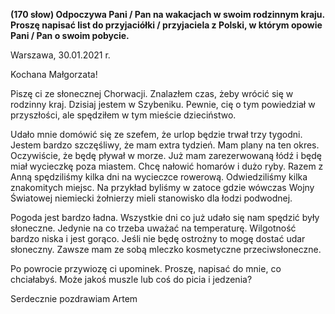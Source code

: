**(170 słow) Odpoczywa Pani / Pan na wakacjach w swoim rodzinnym kraju. Proszę napisać list do przyjaciółki / przyjaciela z Polski, w którym opowie Pani / Pan o swoim pobycie.**

Warszawa, 30.01.2021 r.

Kochana Małgorzata!

Piszę ci ze słonecznej Chorwacji.
Znalazłem czas, żeby wrócić się w rodzinny kraj.
Dzisiaj jestem w Szybeniku.
Pewnie, cię o tym powiedział w przyszłości, ale spędziłem w tym mieście dzieciństwo.

Udało mnie domówić się ze szefem, że urlop będzie trwał trzy tygodni.
Jestem bardzo szczęśliwy, że mam extra tydzień.
Mam plany na ten okres.
Oczywiście, że będę pływał w morze.
Już mam zarezerwowaną łódź i będę miał wycieczkę poza miastem.
Chcę nałowić homarów i dużo ryby.
Razem z Anną spędziliśmy kilka dni na wycieczce rowerową.
Odwiedziliśmy kilka znakomitych miejsc.
Na przykład byliśmy w zatoce gdzie wówczas Wojny Światowej niemiecki żołnierzy mieli stanowisko dla łodzi podwodnej.

Pogoda jest bardzo ładna.
Wszystkie dni co już udało się nam spędzić były słoneczne.
Jedynie na co trzeba uważać na temperaturę.
Wilgotność bardzo niska i jest gorąco.
Jeśli nie będę ostrożny to mogę dostać udar słoneczny.
Zawsze mam ze sobą mleczko kosmetyczne przeciwsłoneczne.

Po powrocie przywiozę ci upominek.
Proszę, napisać do mnie, co chciałabyś.
Może jakoś muszle lub coś do picia i jedzenia?

Serdecznie pozdrawiam
Artem
